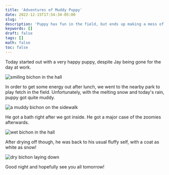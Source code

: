 ```yaml
---
title: 'Adventures of Muddy Puppy'
date: 2022-12-15T17:54:34-05:00
slug: ''
description: 'Puppy has fun in the field, but ends up making a mess of himself.'
keywords: []
draft: false
tags: []
math: false
toc: false
---
```


Today started out with a very happy puppy, despite Jay being gone for the day at work.

![smiling bichon in the hall](https://assets.theprophetofdog.com/blog-photos/12-15-2022/1.jpeg)

In order to get some energy out after lunch, we went to the nearby park to play fetch in the field. Unfortunately, with the melting snow and today's rain, puppy got quite muddy.

![a muddy bichon on the sidewalk](https://assets.theprophetofdog.com/blog-photos/12-15-2022/2.jpeg)

He got a bath right after we got inside. He got a major case of the zoomies afterwards.

![wet bichon in the hall](https://assets.theprophetofdog.com/blog-photos/12-15-2022/3.jpeg)

After drying off though, he was back to his usual fluffy self, with a coat as white as snow!

![dry bichon laying down](https://assets.theprophetofdog.com/blog-photos/12-15-2022/4.jpeg)

Good night and hopefully see you all tomorrow!
